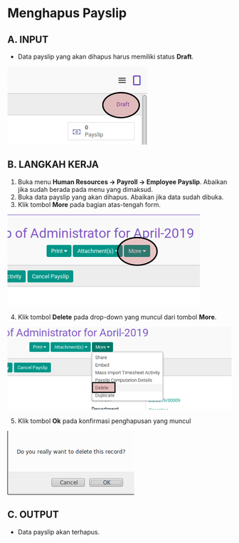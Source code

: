 # Menghapus Payslip

## A. INPUT

* Data payslip yang akan dihapus harus memiliki status **Draft**.

![](../../img/payslip/status-draft.png)

## B. LANGKAH KERJA

1. Buka menu **Human Resources -> Payroll -> Employee Payslip**. Abaikan jika sudah berada pada menu yang dimaksud.
2. Buka data payslip yang akan dihapus. Abaikan jika data sudah dibuka.
3. Klik tombol **More** pada bagian atas-tengah form.

![](../../img/payslip/tombol-more.png)

4. Klik tombol **Delete** pada drop-down yang muncul dari tombol **More**.

![](../../img/payslip/tombol-delete-form.png)

5. Klik tombol **Ok** pada konfirmasi penghapusan yang muncul

![](../../img/payslip/tombol-ok-hapus.png)

## C. OUTPUT

* Data payslip akan terhapus.
